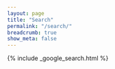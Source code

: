 ```yaml
---
layout: page
title: "Search"
permalink: "/search/"
breadcrumb: true
show_meta: false
---
```


{% include _google_search.html %}
